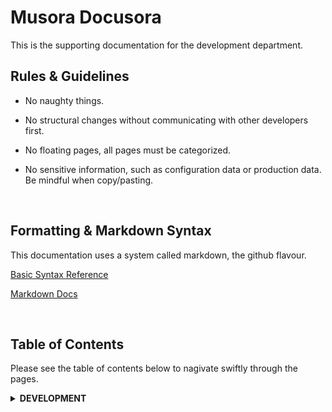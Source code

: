 Musora Docusora
=

This is the supporting documentation for the development department.

Rules & Guidelines
-
-   No naughty things.

-   No structural changes without communicating with other developers first.

-   No floating pages, all pages must be categorized.

-   No sensitive information, such as configuration data or production data. Be mindful when copy/pasting.

<br>

Formatting & Markdown Syntax
-

This documentation uses a system called markdown, the github flavour.

[Basic Syntax Reference](https://help.github.com/articles/basic-writing-and-formatting-syntax/)

[Markdown Docs](https://help.github.com/categories/writing-on-github/)

<br>

Table of Contents
-
Please see the table of contents below to nagivate swiftly through the pages.

<details><summary><b>DEVELOPMENT</b></summary>
    <p>
        <ul><details><summary><b>Production Emergency</b></summary>
            <ul>
                <a href="docs/development/production-emergency/website-offline.md">
                    Website Offline
                </a><br>
                <a href="docs/development/production-emergency/infusionsoft-api-down.md">
                    Infusionsoft API Down
                </a><br>
            </ul>
        </ul>
        <ul><details><summary><b>Local Development</b></summary>
            <ul>
                <a href="docs/development/local-development/setting-up-phpstorm.md">
                    Setting Up PHPStorm
                </a><br>
                <a href="docs/development/local-development/railenvironment-setup.md">
                    railenvironment Setup
                </a><br>
                <a href="docs/development/local-development/railenvironment-introduction.md">
                    railenvironment Introduction
                </a><br>
                <a href="docs/commands">
                    railenvironment Commands
                </a><br>
                <a href="docs/development/local-development/railenvironment-extensions.md">
                    railenvironment Extensions
                </a><br>
                <a href="docs/development/local-development/miscellaneous.md">
                    Miscellaneous
                </a><br>
                <a href="docs/development/local-development/testing-debugging.md">
                    Testing & Debugging
                </a><br>
                <a href="docs/development/local-development/ssl-https.md">
                    SSL/HTTPS
                </a><br>                                 
            </ul>
        </ul>
        <ul><details><summary><b>Programming</b></summary>
            <ul>
                <a href="docs/development/programming/package-workflow.md">
                    Package Workflow
                </a><br>
                <a href="docs/development/programming/legacy-guides.md">
                    Legacy Guides
                </a><br>
                <a href="docs/development/programming/testing.md">
                    Testing
                </a><br>                               
            </ul>            
        </ul>
        <ul><details><summary><b>SysOps</b></summary>
            <ul>
                <a href="docs/development/sysops/our-setup-overview.md">
                    Our Setup Overview
                </a><br>
                <a href="docs/development/sysops/kubernetes-guides.md">
                    Kubernetes Guides
                </a><br>
                <a href="docs/development/sysops/aws-guides.md">
                    AWS Guides
                </a><br>
                <a href="docs/development/sysops/config-encryption.md">
                    Configs & Encryption
                </a><br>
                <a href="docs/development/sysops/dns.md">
                    DNS
                </a><br>                                                             <a href="docs/development/sysops/k8-applications-setup.md">
                    K8 Applications Setup
                </a><br>   
            </ul>            
        </ul>                         
    </p>
</details>
